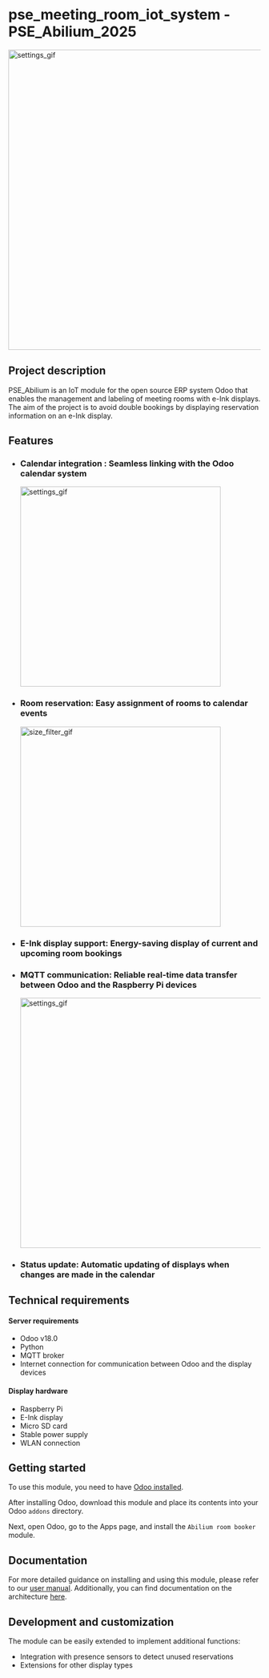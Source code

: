 # pse_meeting_room_iot_system - PSE_Abilium_2025

<img src="https://github.com/user-attachments/assets/6d66cca3-3272-4c22-8d96-36abbf08aea2" alt="settings_gif" width="600"/>

## Project description 
 
PSE_Abilium is an IoT module for the open source ERP system Odoo that enables the management and labeling of meeting rooms with e-Ink displays. The aim of the project is to avoid double bookings by displaying reservation information on an e-Ink display.


## Features

- ### **Calendar integration** : Seamless linking with the Odoo calendar system

  <img src="https://github.com/user-attachments/assets/62ad1ba0-e67c-4f6a-a06a-f17bbac030d5" alt="settings_gif" width="400"/>
- ### **Room reservation**: Easy assignment of rooms to calendar events

  <img src="https://github.com/user-attachments/assets/ee419069-2993-48fd-b09c-ac4825420387" alt="size_filter_gif" width="400"/>
- ### **E-Ink display support**: Energy-saving display of current and upcoming room bookings
- ### **MQTT communication**: Reliable real-time data transfer between Odoo and the Raspberry Pi devices

  <img src="https://github.com/user-attachments/assets/5c7e17ae-d4c6-4200-98ea-c4be59f72a8a" alt="settings_gif" width="500"/>
- ### **Status update**: Automatic updating of displays when changes are made in the calendar


## Technical requirements

#### Server requirements

- Odoo v18.0
- Python
- MQTT broker
- Internet connection for communication between Odoo and the display devices

#### Display hardware

- Raspberry Pi
- E-Ink display
- Micro SD card
- Stable power supply
- WLAN connection

## Getting started

To use this module, you need to have [Odoo installed](https://www.odoo.com/de_DE/page/download?msockid=39f4aad28e496d093fcab8658f426c19).

After installing Odoo, download this module and place its contents into your Odoo `addons` directory.

Next, open Odoo, go to the Apps page, and install the `Abilium room booker` module. 


## Documentation

For more detailed guidance on installing and using this module, please refer to our [user manual](https://github.com/Abilium-GmbH/pse_meeting_room_iot_system/blob/dev_branch/dokumentation/Manual_Abilium_room_booker.pdf). 
Additionally, you can find documentation on the architecture [here](https://github.com/Abilium-GmbH/pse_meeting_room_iot_system/blob/dev_branch/dokumentation/MQTT_Documentation.md).


## Development and customization

The module can be easily extended to implement additional functions:
- Integration with presence sensors to detect unused reservations
- Extensions for other display types
